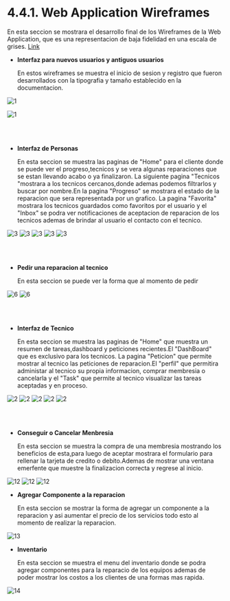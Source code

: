 # 4.4.1. Web Application Wireframes
En esta seccion se mostrara el desarrollo final de los Wireframes de la Web Application, que es una representacion de baja fidelidad en una escala de grises. [Link](https://www.figma.com/file/qSyCbAqHOXsX1mVh4EX8yy/Open-Source?type=design&node-id=508%3A838&mode=design&t=c0yzJ4yiEgVpak2m-1)

* __Interfaz para nuevos usuarios y antiguos usuarios__

    En estos wireframes se muestra el inicio de sesion y registro que fueron desarrollados con la tipografia y tamaño establecido en la documentacion.




![1](/Docs/Capitulo%20IV/4.4.%20Web%20Applications%20UX/img/1/Login.png)

![1](/Docs/Capitulo%20IV/4.4.%20Web%20Applications%20UX/img/1/Register.png)

<br></br>

* __Interfaz de Personas__

    En esta seccion se muestra las paginas de "Home" para el cliente donde se puede ver el progreso,tecnicos y se vera algunas reparaciones que se estan llevando acabo o ya finalizaron. La siguiente pagina "Tecnicos "mostrara a los tecnicos cercanos,donde ademas podemos filtrarlos y buscar por nombre.En la pagina "Progreso" se mostrara el estado de la reparacion que sera representada por un grafico. La pagina "Favorita" mostrara los tecnicos guardados como favoritos por el usuario y  el "Inbox" se podra ver notificaciones de aceptacion de reparacion de los tecnicos ademas de brindar al usuario el contacto con el tecnico.

![3](/Docs/Capitulo%20IV/4.4.%20Web%20Applications%20UX/img/3/Cliente.png)
![3](/Docs/Capitulo%20IV/4.4.%20Web%20Applications%20UX/img/3/Technical.png)
![3](/Docs/Capitulo%20IV/4.4.%20Web%20Applications%20UX/img/3/Progress.png)
![3](/Docs/Capitulo%20IV/4.4.%20Web%20Applications%20UX/img/3/Favorite.png)
![3](/Docs/Capitulo%20IV/4.4.%20Web%20Applications%20UX/img/3/Inbox.png)

<br></br>

* __Pedir una reparacion al tecnico__

    En esta seccion se puede ver la forma que al momento de pedir

![6](/Docs/Capitulo%20IV/4.4.%20Web%20Applications%20UX/img/5/Technical-3.png)
![6](/Docs/Capitulo%20IV/4.4.%20Web%20Applications%20UX/img/5/Technical-1.png)



<br></br>

* __Interfaz de Tecnico__

    En esta seccion se muestra las paginas de "Home" que muestra un resumen de tareas,dashboard y peticiones recientes.El "DashBoard" que es exclusivo para los tecnicos. La pagina "Peticion" que permite mostrar al tecnico las peticiones de reparacion.El "perfil" que permitira administar al tecnico su propia informacion, comprar membresia o cancelarla y el "Task" que permite al tecnico visualizar las tareas aceptadas y en proceso.

![2](/Docs/Capitulo%20IV/4.4.%20Web%20Applications%20UX/img/2/Home.png)
![2](/Docs/Capitulo%20IV/4.4.%20Web%20Applications%20UX/img/2/Dashboard.png)
![2](/Docs/Capitulo%20IV/4.4.%20Web%20Applications%20UX/img/2/Petition.png)
![2](/Docs/Capitulo%20IV/4.4.%20Web%20Applications%20UX/img/2/Profile.png)
![2](/Docs/Capitulo%20IV/4.4.%20Web%20Applications%20UX/img/2/Task.png)


<br></br>

* __Conseguir o Cancelar Menbresia__

    En esta seccion se muestra la compra de una membresia mostrando los beneficios de esta,para luego de aceptar mostrara el formulario para rellenar la tarjeta de credito o debito.Ademas de mostrar una ventana emerfente que muestre la finalizacion correcta y regrese al inicio.

![12](/Docs/Capitulo%20IV/4.4.%20Web%20Applications%20UX/img/11/Profile-2.png)
![12](/Docs/Capitulo%20IV/4.4.%20Web%20Applications%20UX/img/11/Profile-3.png)
![12](/Docs/Capitulo%20IV/4.4.%20Web%20Applications%20UX/img/11/Profile-4.png)

* __Agregar Componente a la reparacion__

    En esta seccion se mostrar la forma de agregar un componente a la reparacion y asi aumentar el precio de los servicios todo esto al momento de realizar la reparacion.

![13](/Docs/Capitulo%20IV/4.4.%20Web%20Applications%20UX/img/12/Task-3.png)

* __Inventario__

    En esta seccion se muestra el menu del inventario donde se podra agregar componentes para la reparacio de los equipos ademas de poder mostrar los costos a los clientes de una formas mas rapida.

![14](/Docs/Capitulo%20IV/4.4.%20Web%20Applications%20UX/img/14/Dashboard-2.png)

